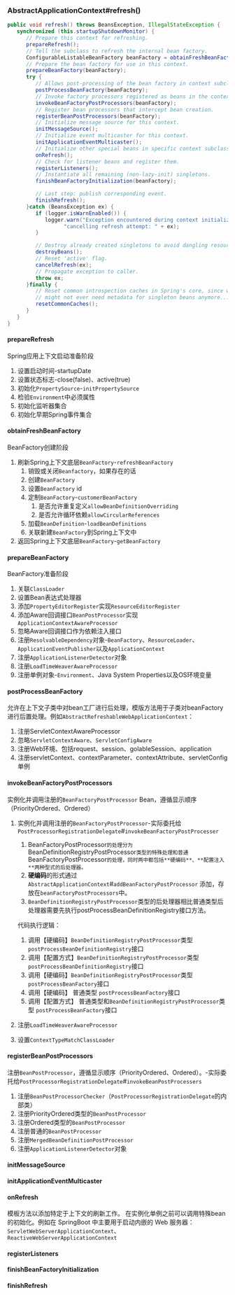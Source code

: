 ### AbstractApplicationContext#refresh()

```java
public void refresh() throws BeansException, IllegalStateException {
   synchronized (this.startupShutdownMonitor) {
      // Prepare this context for refreshing.
      prepareRefresh();
      // Tell the subclass to refresh the internal bean factory.
      ConfigurableListableBeanFactory beanFactory = obtainFreshBeanFactory();
      // Prepare the bean factory for use in this context.
      prepareBeanFactory(beanFactory);
      try {
         // Allows post-processing of the bean factory in context subclasses.
         postProcessBeanFactory(beanFactory);
         // Invoke factory processors registered as beans in the context.
         invokeBeanFactoryPostProcessors(beanFactory);
         // Register bean processors that intercept bean creation.
         registerBeanPostProcessors(beanFactory);
         // Initialize message source for this context.
         initMessageSource();
         // Initialize event multicaster for this context.
         initApplicationEventMulticaster();
         // Initialize other special beans in specific context subclasses.
         onRefresh();
         // Check for listener beans and register them.
         registerListeners();
         // Instantiate all remaining (non-lazy-init) singletons.
         finishBeanFactoryInitialization(beanFactory);

         // Last step: publish corresponding event.
         finishRefresh();
      }catch (BeansException ex) {
         if (logger.isWarnEnabled()) {
            logger.warn("Exception encountered during context initialization - " +
                  "cancelling refresh attempt: " + ex);
         }

         // Destroy already created singletons to avoid dangling resources.
         destroyBeans();
         // Reset 'active' flag.
         cancelRefresh(ex);
         // Propagate exception to caller.
         throw ex;
      }finally {
         // Reset common introspection caches in Spring's core, since we
         // might not ever need metadata for singleton beans anymore...
         resetCommonCaches();
      }
   }
}
```

#### prepareRefresh

Spring应用上下文启动准备阶段

1. 设置启动时间-startupDate
2. 设置状态标志-close(false)、active(true)
3. 初始化`PropertySource`-`initPropertySource`
4. 检验`Environment`中必须属性
5. 初始化监听器集合
6. 初始化早期Spring事件集合

#### obtainFreshBeanFactory

BeanFactory创建阶段

1. 刷新Spring上下文底层`BeanFactory`-`refreshBeanFactory`
   1. 销毁或关闭`Beanfactory`，如果存在的话
   2. 创建`BeanFactory`
   3. 设置`BeanFactory` id
   4. 定制`BeanFactory`-`customerBeanFactory`
      1. 是否允许重复定义`allowBeanDefinitionOverriding`
      2. 是否允许循环依赖`allowCircularReferences`
   5. 加载`BeanDefinition`-`loadBeanDefinitions`
   6. 关联新建`BeanFactory`到Spring上下文中
2. 返回Spring上下文底层`BeanFactory`-`getBeanFactory`

#### prepareBeanFactory

BeanFactory准备阶段

1. 关联`ClassLoader`
2. 设置Bean表达式处理器
3. 添加`PropertyEditorRegister`实现`ResourceEditorRegister`
4. 添加Aware回调接口`BeanPostProcessor`实现`ApplicationContextAwareProcessor`
5. 忽略Aware回调接口作为依赖注入接口
6. 注册`ResolvableDependency`对象-`BeanFactory`、`ResourceLoader`、`ApplicationEventPublisher`以及`ApplicationContext`
7. 注册`ApplicationListenerDetector`对象
8. 注册`LoadTimeWeaverAwareProcessor`
9. 注册单例对象-`Environment`、Java System Properties以及OS环境变量

#### postProcessBeanFactory

允许在上下文子类中对bean工厂进行后处理，模版方法用于子类对beanFactory进行后置处理。例如`AbstractRefreshableWebApplicationContext`：

1. 注册ServletContextAwareProcessor
2. 忽略`ServletContextAware`、`ServletConfigAware`
3. 注册Web环境、包括request、session、golableSession、application
4. 注册servletContext、contextParameter、contextAttribute、servletConfig单例

#### invokeBeanFactoryPostProcessors

实例化并调用注册的`BeanFactoryPostProcessor` Bean，遵循显示顺序（PriorityOrdered、Ordered）

1. 实例化并调用注册的`BeanFactoryPostProcessor`-实际委托给`PostProcessorRegistrationDelegate`#`invokeBeanFactoryPostProcesser`

   1. BeanFactoryPostProcessor`的处理分为`BeanDefinitionRegistryPostProcessor`类型的特殊处理和普通`BeanFactoryPostProcessor`的处理，同时两中都包括**硬编码**、**配置注入**两种型式的后处理器。`
   2. **硬编码**的形式通过`AbstractApplicationContext`#`addBeanFactoryPostProcessor` 添加，存放在`beanFactoryPostProcessors`中。
   3. `BeanDefinitionRegistryPostProcessor`类型的后处理器相比普通类型后处理器需要先执行postProcessBeanDefinitionRegistry接口方法。

   代码执行逻辑：

   1. 调用【硬编码】`BeanDefinitionRegistryPostProcessor`类型`postProcessBeanDefinitionRegistry`接口
   2. 调用【配置方式】`BeanDefinitionRegistryPostProcessor`类型 `postProcessBeanDefinitionRegistry`接口
   3. 调用【硬编码】`BeanDefinitionRegistryPostProcessor`类型`postProcessBeanFactory`接口
   4. 调用【硬编码】 普通类型	`postProcessBeanFactory`接口
   5. 调用【配置方式】 普通类型和`BeanDefinitionRegistryPostProcessor`类型	`postProcessBeanFactory`接口

2. 注册`LoadTimeWeaverAwareProcessor`

3. 设置`ContextTypeMatchClassLoader`

#### registerBeanPostProcessors

注册`BeanPostProcessor`，遵循显示顺序（PriorityOrdered、Ordered）。-实际委托给`PostProcessorRegistrationDelegate`#`invokeBeanPostProcessers`

1. 注册`BeanPostProcessorChecker`（`PostProcessorRegistrationDelegate`的内部类）
2. 注册PriorityOrdered类型的`BeanPostProcessor`
3. 注册Ordered类型的`BeanPostProcessor`
4. 注册普通的`BeanPostProcessor`
5. 注册`MergedBeanDefinitionPostProcessor`
6. 注册`ApplicationListenerDetector`对象

#### initMessageSource

#### initApplicationEventMulticaster

#### onRefresh

模板方法以添加特定于上下文的刷新工作。 在实例化单例之前可以调用特殊bean的初始化。例如在 SpringBoot 中主要用于启动内嵌的 Web 服务器：`ServletWebServerApplicationContext`、`ReactiveWebServerApplicationContext`

#### registerListeners

#### finishBeanFactoryInitialization

#### finishRefresh